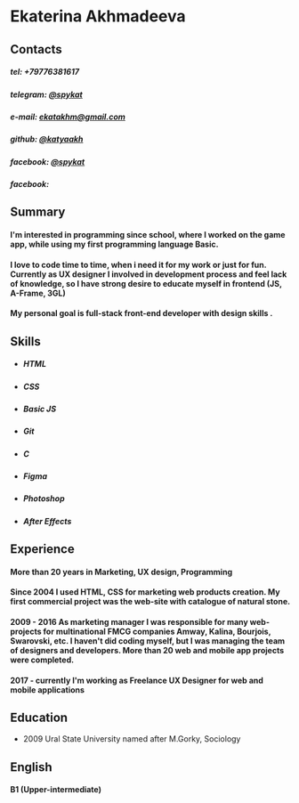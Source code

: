 # Ekaterina Akhmadeeva

## Contacts

##### tel:          +79776381617
##### telegram: [@spykat](https://t.me/spykat)
##### e-mail:    ekatakhm@gmail.com
##### github:    [@katyaakh](https://github.com/katyaakh)
##### facebook:              [@spykat](https://www.facebook.com/spykat/)
##### facebook:
## Summary

#### I'm interested in programming since school, where I worked on the game app, while using my first programming language Basic.
#### I love to code time to time, when i need it for my work or just for fun. Currently as UX designer I involved in development process and feel lack of knowledge, so I have strong desire to educate myself in frontend (JS, A-Frame, 3GL)
#### My personal goal is full-stack front-end developer with design skills .

## Skills

  * ##### HTML
  * ##### CSS
  * ##### Basic JS
  * ##### Git
  * ##### C
  * ##### Figma
  * ##### Photoshop
  * ##### After Effects

## Experience

#### More than 20 years in Marketing, UX design, Programming
####  Since 2004 I used HTML, CSS for marketing web products creation. My first commercial project was the web-site with catalogue of natural stone.
#### 2009 - 2016 As marketing manager I was responsible for many web-projects for multinational FMCG companies Amway, Kalina, Bourjois, Swarovski, etc. I haven't did coding myself, but I was managing the team of designers and developers. More than 20 web and mobile app projects were completed.
#### 2017 - currently I'm working as Freelance UX Designer for web and mobile applications


## Education
  * 2009 Ural State University named after M.Gorky, Sociology

## English
#### B1 (Upper-intermediate)
